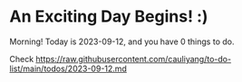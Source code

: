 # An Exciting Day Begins! :)

Morning! Today is 2023-09-12, and you have 0 things to do.

Check https://raw.githubusercontent.com/cauliyang/to-do-list/main/todos/2023-09-12.md